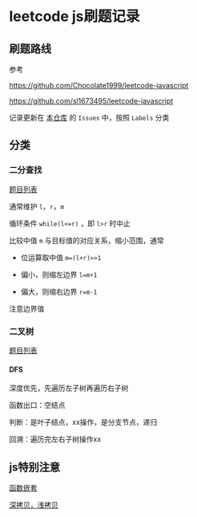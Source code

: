# leetcode js刷题记录

## 刷题路线

参考

https://github.com/Chocolate1999/leetcode-javascript

https://github.com/sl1673495/leetcode-javascript

记录更新在 [本仓库](https://github.com/luryZhu/leetcode-js) 的 `Issues` 中，按照 `Labels` 分类

## 分类

### 二分查找

[题目列表](https://github.com/luryZhu/leetcode-js/labels/%E4%BA%8C%E5%88%86%E6%9F%A5%E6%89%BE)

通常维护 `l`，`r`，`m`

循环条件 `while(l<=r)` ，即 `l>r` 时中止

比较中值 `m` 与目标值的对应关系，缩小范围，通常

- 位运算取中值 `m=(l+r)>>1`

- 偏小，则缩左边界 `l=m+1`
- 偏大，则缩右边界 `r=m-1`

注意边界值

### 二叉树

[题目列表](https://github.com/luryZhu/leetcode-js/issues?q=is%3Aissue+is%3Aopen+label%3A%E4%BA%8C%E5%8F%89%E6%A0%91)

#### DFS

深度优先，先遍历左子树再遍历右子树

函数出口：空结点

判断：是叶子结点，xx操作，是分支节点，递归

回溯：遍历完左右子树操作xx

## js特别注意

[函数嵌套](https://github.com/luryZhu/leetcode-js/issues/6)

[深拷贝，浅拷贝](https://github.com/luryZhu/leetcode-js/issues/7)





